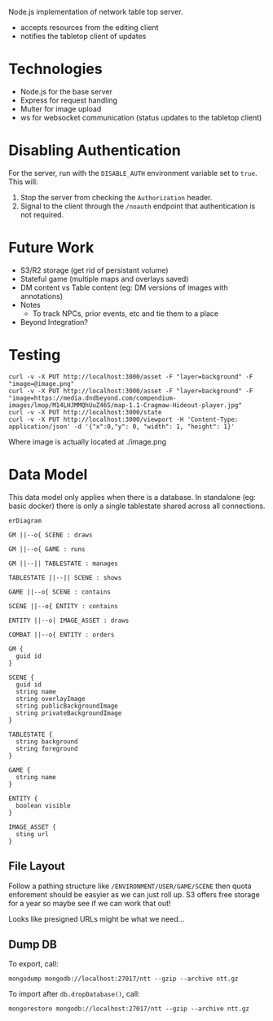 Node.js implementation of network table top server.

* accepts resources from the editing client
* notifies the tabletop client of updates

# Technologies

* Node.js for the base server
* Express for request handling
* Multer for image upload
* ws for websocket communication (status updates to the tabletop client)

# Disabling Authentication

For the server, run with the `DISABLE_AUTH` environment variable set to `true`.
This will:

1. Stop the server from checking the `Authorization` header.
1. Signal to the client through the `/noauth` endpoint that authentication is
not required.

# Future Work

* S3/R2 storage (get rid of persistant volume)
* Stateful game (multiple maps and overlays saved)
* DM content vs Table content (eg: DM versions of images with annotations)
* Notes
  * To track NPCs, prior events, etc and tie them to a place
* Beyond Integration?

# Testing

```
curl -v -X PUT http://localhost:3000/asset -F "layer=background" -F "image=@image.png"
curl -v -X PUT http://localhost:3000/asset -F "layer=background" -F "image=https://media.dndbeyond.com/compendium-images/lmop/M14LHJMMQhUuZ46S/map-1.1-Cragmaw-Hideout-player.jpg"
curl -v -X PUT http://localhost:3000/state
curl -v -X PUT http://localhost:3000/viewport -H 'Content-Type: application/json' -d '{"x":0,"y": 0, "width": 1, "height": 1}'
```

Where image is actually located at ./image.png

# Data Model

This data model only applies when there is a database. In standalone (eg: basic docker) there is only a single tablestate shared across all connections.

```mermaid
erDiagram

GM ||--o{ SCENE : draws

GM ||--o{ GAME : runs

GM ||--|| TABLESTATE : manages

TABLESTATE ||--|| SCENE : shows

GAME ||--o{ SCENE : contains

SCENE ||--o{ ENTITY : contains

ENTITY ||--o| IMAGE_ASSET : draws

COMBAT ||--o{ ENTITY : orders

GM {
  guid id
}

SCENE {
  guid id
  string name
  string overlayImage
  string publicBackgroundImage
  string privateBackgroundImage
}

TABLESTATE {
  string background
  string foreground
}

GAME {
  string name
}

ENTITY {
  boolean visible
}

IMAGE_ASSET {
  sting url
}
```

## File Layout

Follow a pathing structure like `/ENVIRONMENT/USER/GAME/SCENE` then quota enforement should be easyier as we can just roll up. S3 offers free storage for a year so maybe see if we can work that out!

Looks like presigned URLs might be what we need...

## Dump DB

To export, call: 

```
mongodump mongodb://localhost:27017/ntt --gzip --archive ntt.gz
```

To import after `db.dropDatabase()`, call:

```
mongorestore mongodb://localhost:27017/ntt --gzip --archive ntt.gz
```